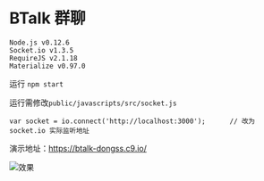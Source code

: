 # BTalk 群聊

    Node.js v0.12.6
    Socket.io v1.3.5
    RequireJS v2.1.18
    Materialize v0.97.0

运行
```npm start```

运行需修改```public/javascripts/src/socket.js```
```
var socket = io.connect('http://localhost:3000');      // 改为 socket.io 实际监听地址
```

演示地址：https://btalk-dongss.c9.io/

![效果](public/images/test.gif "效果")